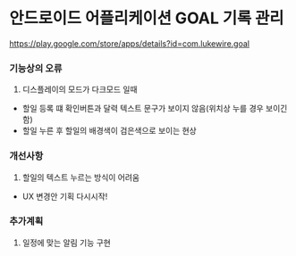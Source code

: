 # 안드로이드 어플리케이션 GOAL 기록 관리

https://play.google.com/store/apps/details?id=com.lukewire.goal


### 기능상의 오류
1. 디스플레이의 모드가 다크모드 일때
- 할일 등록 떄 확인버튼과 달력 텍스트 문구가 보이지 않음(위치상 누를 경우 보이긴함)
- 할일 누른 후 할일의 배경색이 검은색으로 보이는 현상


### 개선사항
1. 할일의 텍스트 누르는 방식이 어려움
- UX 변경안 기획 다시시작!

### 추가계획
1. 일정에 맞는 알림 기능 구현

